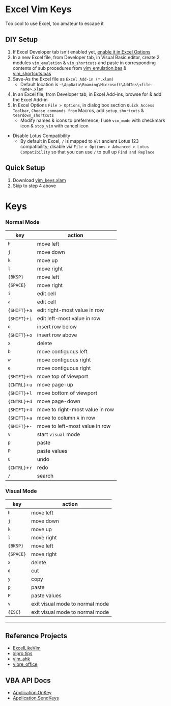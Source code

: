 # Excel Vim Keys
Too cool to use Excel, too amateur to escape it 

## DIY Setup
1. If Excel Developer tab isn't enabled yet, [enable it in Excel Options](https://support.microsoft.com/en-us/office/show-the-developer-tab-e1192344-5e56-4d45-931b-e5fd9bea2d45)
2. In a new Excel file, from Developer tab, in Visual Basic editor, create 2 modules `vim_emulation` & `vim_shortcuts` and paste in corresponding contents of sub procedures from [vim\_emulation.bas](vim_emulation.bas) & [vim\_shortcuts.bas](vim_shortcuts.bas)
3. Save-As the Excel file as `Excel Add-in (*.xlam)`
    - Default location is `~\AppData\Roaming\Microsoft\AddIns\<file-name>.xlam`
4. In an Excel file, from Developer tab, in Excel Add-ins, browse for & add the Excel Add-in
5. In Excel Options `File > Options`, in dialog box section `Quick Access Toolbar`, `Choose commands from` Macros, add `setup_shortcuts` & `teardown_shortcuts`
    - Modify names & icons to preferrence; I use `vim_mode` with checkmark icon & `stop_vim` with cancel icon

- Disable Lotus Compatibility
    - By default in Excel, `/` is mapped to `Alt` ancient Lotus 123 compatibility; disable via `File > Options > Advanced > Lotus Compatibility` so that you can use `/` to pull up `Find and Replace`

## Quick Setup
1. Download [vim\_keys.xlam](vim_keys.xlam)
2. Skip to step 4 above

# Keys
### Normal Mode
|key|action|
|---|---|
|`h`|move left|
|`j`|move down|
|`k`|move up|
|`l`|move right|
|`{BKSP}`|move left|
|`{SPACE}`|move right|
|`i`|edit cell|
|`a`|edit cell|
|`{SHIFT}`+`a`|edit right-most value in row|
|`{SHIFT}`+`i`|edit left-most value in row|
|`o`|insert row below|
|`{SHIFT}`+`o`|insert row above|
|`x`|delete|
|`b`|move contiguous left|
|`w`|move contiguous right|
|`e`|move contiguous right|
|`{SHIFT}`+`h`|move top of viewport|
|`{CNTRL}`+`u`|move page-up|
|`{SHIFT}`+`l`|move bottom of viewport|
|`{CNTRL}`+`d`|move page-down|
|`{SHIFT}`+`4`|move to right-most value in row|
|`{SHIFT}`+`a`|move to column `A` in row|
|`{SHIFT}`+`-`|move to left-most value in row|
|`v`|start `visual` mode|
|`p`|paste|
|`P`|paste values|
|`u`|undo|
|`{CNTRL}`+`r`|redo|
|`/`|search|

### Visual Mode
|key|action|
|---|---|
|`h`|move left|
|`j`|move down|
|`k`|move up|
|`l`|move right|
|`{BKSP}`|move left|
|`{SPACE}`|move right|
|`x`|delete|
|`d`|cut|
|`y`|copy|
|`p`|paste|
|`P`|paste values|
|`v`|exit visual mode to normal mode|
|`{ESC}`|exit visual mode to normal mode|

---

## Reference Projects
- [ExcelLikeVim](https://github.com/kjnh10/ExcelLikeVim)
- [xlpro.tips](https://xlpro.tips/posts/excel-and-vim/)
- [vim\_ahk](https://github.com/rcmdnk/vim_ahk)
- [vibre\_office](https://github.com/seanyeh/vibreoffice)

## VBA API Docs
- [Application.OnKey](https://learn.microsoft.com/en-us/office/vba/api/excel.application.onkey)
- [Application.SendKeys](https://learn.microsoft.com/en-us/office/vba/api/excel.application.sendkeys)


